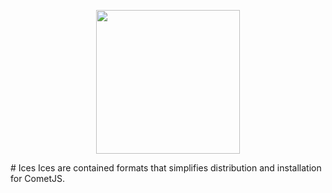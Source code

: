 <p align="center">
 <img src="https://raw.githubusercontent.com/comet-dev/ices/master/logo.png" width="230">
</p>
# Ices
Ices are contained formats that simplifies distribution and installation for CometJS.
